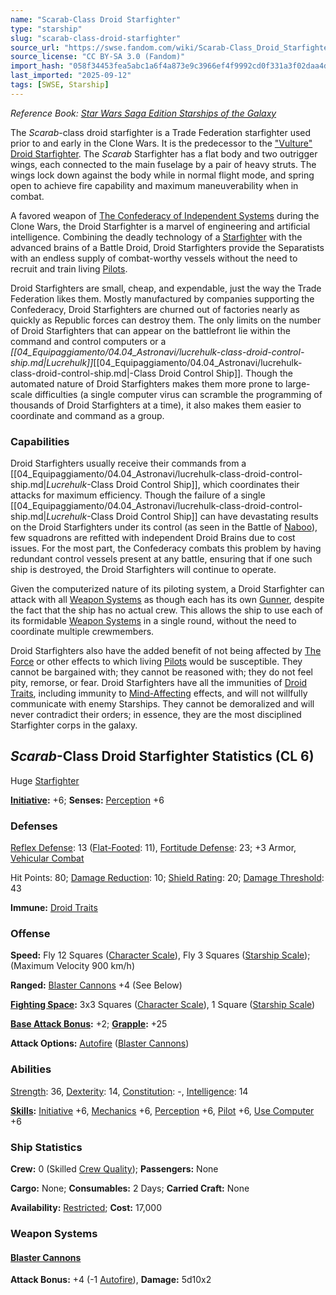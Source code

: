 ```yaml
---
name: "Scarab-Class Droid Starfighter"
type: "starship"
slug: "scarab-class-droid-starfighter"
source_url: "https://swse.fandom.com/wiki/Scarab-Class_Droid_Starfighter"
source_license: "CC BY-SA 3.0 (Fandom)"
import_hash: "058f34453fea5abc1a6f4a873e9c3966ef4f9992cd0f331a3f02daa4d5bd05cb"
last_imported: "2025-09-12"
tags: [SWSE, Starship]
---
```

*Reference Book: [Star Wars Saga Edition Starships of the Galaxy](https://swse.fandom.com/wiki/Star_Wars_Saga_Edition_Starships_of_the_Galaxy)*

The *Scarab*-class droid starfighter is a Trade Federation starfighter used prior to and early in the Clone Wars. It is the predecessor to the ["Vulture" Droid Starfighter](https://swse.fandom.com/wiki/"Vulture"_Droid_Starfighter). The *Scarab* Starfighter has a flat body and two outrigger wings, each connected to the main fuselage by a pair of heavy struts. The wings lock down against the body while in normal flight mode, and spring open to achieve fire capability and maximum maneuverability when in combat.

A favored weapon of [The Confederacy of Independent Systems](https://swse.fandom.com/wiki/The_Confederacy_of_Independent_Systems) during the Clone Wars, the Droid Starfighter is a marvel of engineering and artificial intelligence. Combining the deadly technology of a [Starfighter](https://swse.fandom.com/wiki/Starfighter) with the advanced brains of a Battle Droid, Droid Starfighters provide the Separatists with an endless supply of combat-worthy vessels without the need to recruit and train living [Pilots](https://swse.fandom.com/wiki/Pilots).

Droid Starfighters are small, cheap, and expendable, just the way the Trade Federation likes them. Mostly manufactured by companies supporting the Confederacy, Droid Starfighters are churned out of factories nearly as quickly as Republic forces can destroy them. The only limits on the number of Droid Starfighters that can appear on the battlefront lie within the command and control computers or a *[[04_Equipaggiamento/04.04_Astronavi/lucrehulk-class-droid-control-ship.md|Lucrehulk]]*[[04_Equipaggiamento/04.04_Astronavi/lucrehulk-class-droid-control-ship.md|-Class Droid Control Ship]]. Though the automated nature of Droid Starfighters makes them more prone to large-scale difficulties (a single computer virus can scramble the programming of thousands of Droid Starfighters at a time), it also makes them easier to coordinate and command as a group.
### Capabilities
Droid Starfighters usually receive their commands from a [[04_Equipaggiamento/04.04_Astronavi/lucrehulk-class-droid-control-ship.md|*Lucrehulk*-Class Droid Control Ship]], which coordinates their attacks for maximum efficiency. Though the failure of a single [[04_Equipaggiamento/04.04_Astronavi/lucrehulk-class-droid-control-ship.md|*Lucrehulk*-Class Droid Control Ship]] can have devastating results on the Droid Starfighters under its control (as seen in the Battle of [Naboo](https://swse.fandom.com/wiki/Naboo)), few squadrons are refitted with independent Droid Brains due to cost issues. For the most part, the Confederacy combats this problem by having redundant control vessels present at any battle, ensuring that if one such ship is destroyed, the Droid Starfighters will continue to operate.

Given the computerized nature of its piloting system, a Droid Starfighter can attack with all [Weapon Systems](https://swse.fandom.com/wiki/Weapon_Systems) as though each has its own [Gunner](https://swse.fandom.com/wiki/Gunner), despite the fact that the ship has no actual crew. This allows the ship to use each of its formidable [Weapon Systems](https://swse.fandom.com/wiki/Weapon_Systems) in a single round, without the need to coordinate multiple crewmembers.

Droid Starfighters also have the added benefit of not being affected by [The Force](https://swse.fandom.com/wiki/The_Force) or other effects to which living [Pilots](https://swse.fandom.com/wiki/Pilots) would be susceptible. They cannot be bargained with; they cannot be reasoned with; they do not feel pity, remorse, or fear. Droid Starfighters have all the immunities of [Droid Traits](https://swse.fandom.com/wiki/Droid_Traits), including immunity to [Mind-Affecting](https://swse.fandom.com/wiki/Mind-Affecting) effects, and will not willfully communicate with enemy Starships. They cannot be demoralized and will never contradict their orders; in essence, they are the most disciplined Starfighter corps in the galaxy.
## *Scarab*-Class Droid Starfighter Statistics (CL 6)
Huge [Starfighter](https://swse.fandom.com/wiki/Starfighter)

**[Initiative](https://swse.fandom.com/wiki/Initiative):** +6; **Senses:** [Perception](https://swse.fandom.com/wiki/Perception) +6
### Defenses
[Reflex Defense](https://swse.fandom.com/wiki/Reflex_Defense_(Vehicles)): 13 ([Flat-Footed](https://swse.fandom.com/wiki/Flat-Footed): 11), [Fortitude Defense](https://swse.fandom.com/wiki/Fortitude_Defense_(Vehicles)): 23; +3 Armor, [Vehicular Combat](https://swse.fandom.com/wiki/Vehicular_Combat)

Hit Points: 80; [Damage Reduction](https://swse.fandom.com/wiki/Damage_Reduction): 10; [Shield Rating](https://swse.fandom.com/wiki/Shield_Rating): 20; [Damage Threshold](https://swse.fandom.com/wiki/Damage_Threshold_(Vehicles)): 43

**Immune:** [Droid Traits](https://swse.fandom.com/wiki/Droid_Traits)
### Offense
**Speed:** Fly 12 Squares ([Character Scale](https://swse.fandom.com/wiki/Character_Scale)), Fly 3 Squares ([Starship Scale](https://swse.fandom.com/wiki/Starship_Scale)); (Maximum Velocity 900 km/h)

**Ranged:** [Blaster Cannons](https://swse.fandom.com/wiki/Blaster_Cannons) +4 (See Below)

**[Fighting Space](https://swse.fandom.com/wiki/Fighting_Space):** 3x3 Squares ([Character Scale](https://swse.fandom.com/wiki/Character_Scale)), 1 Square ([Starship Scale](https://swse.fandom.com/wiki/Starship_Scale))

**[Base Attack Bonus](https://swse.fandom.com/wiki/Base_Attack_Bonus):** +2; **[Grapple](https://swse.fandom.com/wiki/Grapple):** +25

**Attack Options:** [Autofire](https://swse.fandom.com/wiki/Autofire_(Vehicle_Combat)) ([Blaster Cannons](https://swse.fandom.com/wiki/Blaster_Cannons))
### Abilities
[Strength](https://swse.fandom.com/wiki/Strength): 36, [Dexterity](https://swse.fandom.com/wiki/Dexterity): 14, [Constitution](https://swse.fandom.com/wiki/Constitution): -, [Intelligence](https://swse.fandom.com/wiki/Intelligence): 14

**[Skills](https://swse.fandom.com/wiki/Skills):** [Initiative](https://swse.fandom.com/wiki/Initiative) +6, [Mechanics](https://swse.fandom.com/wiki/Mechanics) +6, [Perception](https://swse.fandom.com/wiki/Perception) +6, [Pilot](https://swse.fandom.com/wiki/Pilot) +6, [Use Computer](https://swse.fandom.com/wiki/Use_Computer) +6
### Ship Statistics
**Crew:** 0 (Skilled [Crew Quality](https://swse.fandom.com/wiki/Crew_Quality)); **Passengers:** None

**Cargo:** None; **Consumables:** 2 Days; **Carried Craft:** None

**Availability:** [Restricted](https://swse.fandom.com/wiki/Restricted); **Cost:** 17,000
### Weapon Systems
#### **[Blaster Cannons](https://swse.fandom.com/wiki/Blaster_Cannons)**
**Attack Bonus:** +4 (-1 [Autofire](https://swse.fandom.com/wiki/Autofire_(Vehicle_Combat))), **Damage:** 5d10x2